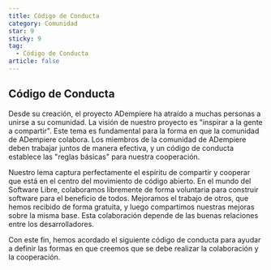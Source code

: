 ```yaml
---
title: Código de Conducta
category: Comunidad
star: 9
sticky: 9
tag:
  - Código de Conducta
article: false
---
```


## Código de Conducta

Desde su creación, el proyecto ADempiere ha atraído a muchas personas a unirse a su comunidad. La visión de nuestro proyecto es "inspirar a la gente a compartir". Este tema es fundamental para la forma en que la comunidad de ADempiere colabora. Los miembros de la comunidad de ADempiere deben trabajar juntos de manera efectiva, y un código de conducta establece las "reglas básicas" para nuestra cooperación.

Nuestro lema captura perfectamente el espíritu de compartir y cooperar que está en el centro del movimiento de código abierto. En el mundo del Software Libre, colaboramos libremente de forma voluntaria para construir software para el beneficio de todos. Mejoramos el trabajo de otros, que hemos recibido de forma gratuita, y luego compartimos nuestras mejoras sobre la misma base. Esta colaboración depende de las buenas relaciones entre los desarrolladores.

Con este fin, hemos acordado el siguiente código de conducta para ayudar a definir las formas en que creemos que se debe realizar la colaboración y la cooperación.
